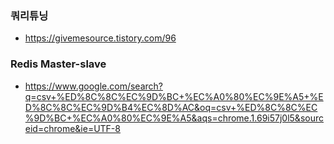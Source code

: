 ### 쿼리튜닝
  - <https://givemesource.tistory.com/96>


### Redis Master-slave
  - <https://www.google.com/search?q=csv+%ED%8C%8C%EC%9D%BC+%EC%A0%80%EC%9E%A5+%ED%8C%8C%EC%9D%B4%EC%8D%AC&oq=csv+%ED%8C%8C%EC%9D%BC+%EC%A0%80%EC%9E%A5&aqs=chrome.1.69i57j0l5&sourceid=chrome&ie=UTF-8>
